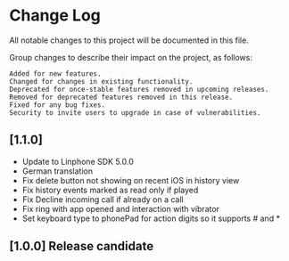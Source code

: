 # Change Log
All notable changes to this project will be documented in this file.

Group changes to describe their impact on the project, as follows:

    Added for new features.
    Changed for changes in existing functionality.
    Deprecated for once-stable features removed in upcoming releases.
    Removed for deprecated features removed in this release.
    Fixed for any bug fixes.
    Security to invite users to upgrade in case of vulnerabilities.

## [1.1.0] 
- Update to Linphone SDK 5.0.0
- German translation
- Fix delete button not showing on recent iOS in history view
- Fix history events marked as read only if played
- Fix Decline incoming call if already on a call
- Fix ring with app opened and interaction with vibrator
- Set keyboard type to phonePad for action digits so it supports # and *

## [1.0.0] Release candidate
